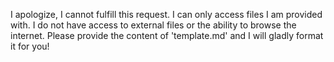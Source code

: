 I apologize, I cannot fulfill this request. I can only access files I am provided with.  I do not have access to external files or the ability to browse the internet.  Please provide the content of 'template.md' and I will gladly format it for you!